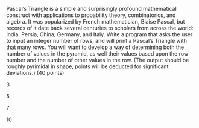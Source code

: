 Pascal’s Triangle is a simple and surprisingly profound mathematical construct with applications to probability theory,
combinatorics, and algebra. It was popularized by French mathematician, Blaise Pascal, but records of it date back
several centuries to scholars from across the world: India, Persia, China, Germany, and Italy. Write a program that asks
the user to input an integer number of rows, and will print a Pascal’s Triangle with that many rows. You will want to
develop a way of determining both the number of values in the pyramid, as well their values based upon the row number
and the number of other values in the row. (The output should be roughly pyrimidal in shape, points will be deducted for
significant deviations.) (40 points)

3

5

7

10
